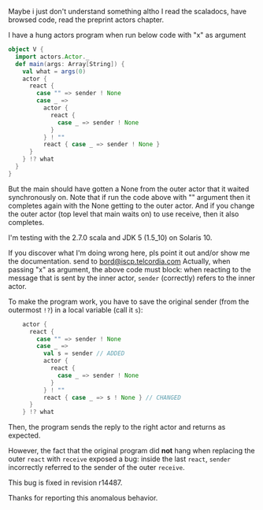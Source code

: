 Maybe i just don't understand something altho I read the scaladocs, have browsed code, read the preprint actors chapter.

I have a hung actors program when run below code with "x" as argument

```scala
object V {
  import actors.Actor._
  def main(args: Array[String]) {
    val what = args(0)
    actor {
      react {
        case "" => sender ! None
        case _ =>
          actor {
            react {
              case _ => sender ! None
            }
          } ! ""
          react { case _ => sender ! None }
      }
    } !? what
  }
}
```

But the main should have gotten a None from the outer actor that it waited synchronously on.
Note that if run the code above with "" argument then it completes again with the None getting to the outer actor.
And if you change the outer actor (top level that main waits on) to use receive, then it also completes.

I'm testing with the 2.7.0 scala and JDK 5
 (1.5_10) on Solaris 10.

If you discover what I'm doing wrong here, pls point it out and/or show me the documentation.
send to bord@iscp.telcordia.com
Actually, when passing "x" as argument, the above code must block: when reacting to the message that is sent by the inner actor, `sender` (correctly) refers to the inner actor.

To make the program work, you have to save the original sender (from the outermost `!?`) in a local variable (call it `s`):

```scala
    actor {
      react {
        case "" => sender ! None
        case _ =>
          val s = sender // ADDED
          actor {
            react {
              case _ => sender ! None
            }
          } ! ""
          react { case _ => s ! None } // CHANGED
      }
    } !? what
```

Then, the program sends the reply to the right actor and returns as expected.

However, the fact that the original program did **not** hang when replacing the outer `react` with `receive` exposed a bug: inside the last `react`, `sender` incorrectly referred to the sender of the outer `receive`.

This bug is fixed in revision r14487.

Thanks for reporting this anomalous behavior.
